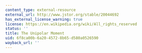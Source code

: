```yaml
---
content_type: external-resource
external_url: http://www.jstor.org/stable/20044692
has_external_license_warning: true
license: https://en.wikipedia.org/wiki/All_rights_reserved
status: ''
title: The Unipolar Moment
uid: 6f8ca00b-6a20-4572-8b65-d580a0526590
wayback_url: ''
---
```

